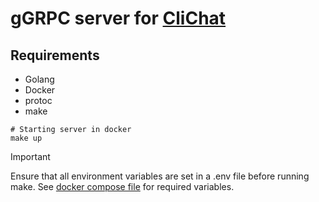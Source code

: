 # gGRPC server for [CliChat](https://github.com/Ayobami0/cli-chat-client)

## Requirements
- Golang
- Docker
- protoc
- make

```
# Starting server in docker
make up
```
> [!IMPORTANT]
> Ensure that all environment variables are set in a .env file before running make.
> See [docker compose file](docker-compose.yml) for required variables.
